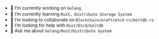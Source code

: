 

- 🔭 I’m currently working on `Golang`
- 🌱 I’m currently learning `Rust`、`Distribute Storage System`
- 👯 I’m looking to collaborate on `Blockchain/eraft/etcd-rs/boltdb-rs`
- 🤔 I’m looking for help with `Rust/Etcd/boltdb`
- 💬 Ask me about `Golang/Rust/Distribute System`
